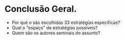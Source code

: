 # Conclusão Geral.

* Por quê o são escolhidas 33 estratégias especificas?
* Qual o "espaço" de estratégias possíveis?
* Quem são os autores seminais do assunto?
